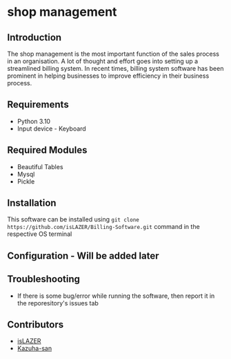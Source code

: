 # shop management

## Introduction
The shop management is the most important function of the sales process in an organisation. A lot of thought and effort goes into setting up a streamlined billing system. In recent times, billing system software has been prominent in helping businesses to improve efficiency in their business process.

## Requirements
* Python 3.10
* Input device - Keyboard

## Required Modules
* Beautiful Tables
* Mysql
* Pickle

## Installation
This software can be installed using ```git clone https://github.com/isLAZER/Billing-Software.git``` command in the respective OS terminal

## Configuration - Will be added later

## Troubleshooting
* If there is some bug/error while running the software, then report it in the reporesitory's issues tab

## Contributors
* [isLAZER](https://github.com/isLAZER)
* [Kazuha-san](https://github.com/Kazuha-san)